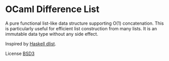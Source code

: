# OCaml Difference List

A pure functional list-like data structure supporting O(1) concatenation. This is particularly useful for efficient list construction from many lists. It is an immutable data type without any side effect.

Inspired by [Haskell dlist](http://hackage.haskell.org/package/dlist-0.5).

License [BSD3](http://opensource.org/licenses/BSD-3-Clause)
